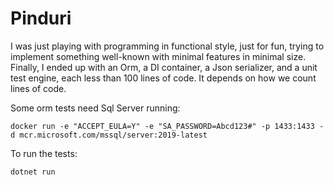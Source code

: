 # Pinduri

I was just playing with programming in functional style, just for fun, trying to implement something well-known with minimal features in minimal size. Finally, I ended up with an Orm, a DI container, a Json serializer, and a unit test engine, each less than 100 lines of code. It depends on how we count lines of code.

Some orm tests need Sql Server running:

    docker run -e "ACCEPT_EULA=Y" -e "SA_PASSWORD=Abcd123#" -p 1433:1433 -d mcr.microsoft.com/mssql/server:2019-latest

To run the tests:

    dotnet run
